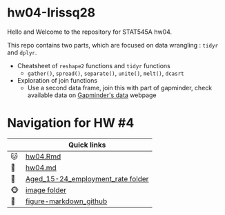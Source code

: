 # hw04-Irissq28

Hello and Welcome to the repository for STAT545A hw04.

This repo contains two parts, which are focused on data wrangling : `tidyr` and `dplyr`. 
* Cheatsheet of `reshape2` functions and `tidyr` functions
  * `gather()`, `spread()`, `separate()`, `unite()`, `melt()`, `dcasrt`    
* Exploration of join functions
  * Use a second data frame, join this with part of gapminder, check available data on [Gapminder's data](https://www.gapminder.org/data/) webpage
 
 # Navigation for HW #4


|               | Quick links|
| ------------- |-------------|
|  :cat: | [hw04.Rmd](https://github.com/STAT545-UBC-students/hw04-Irissq28/blob/master/hw04.Rmd) | 
|  :dog: | [hw04.md](https://github.com/STAT545-UBC-students/hw04-Irissq28/blob/master/hw04.md) | 
|  :penguin: | [Aged_15-24_employment_rate folder](https://github.com/STAT545-UBC-students/hw04-Irissq28/tree/master/data_frame)| 
| :monkey_face:  | [image folder](https://github.com/STAT545-UBC-students/hw04-Irissq28/tree/master/figure)|
| :sheep: |[figure-markdown_github](https://github.com/STAT545-UBC-students/hw04-Irissq28/tree/master/hw04_files/figure-markdown_github) |
